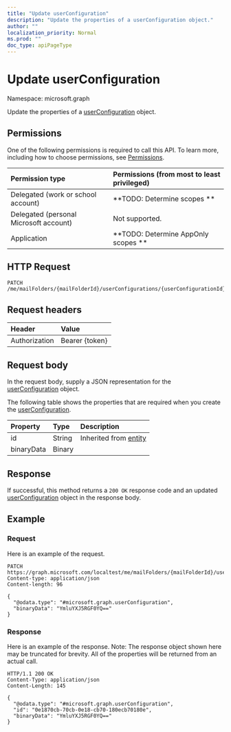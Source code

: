 ```yaml
---
title: "Update userConfiguration"
description: "Update the properties of a userConfiguration object."
author: ""
localization_priority: Normal
ms.prod: ""
doc_type: apiPageType
---
```


# Update userConfiguration

Namespace: microsoft.graph

Update the properties of a [userConfiguration](../resources/userconfiguration.md) object.

## Permissions
One of the following permissions is required to call this API. To learn more, including how to choose permissions, see [Permissions](/concepts/permissions-reference.md).

|Permission type|Permissions (from most to least privileged)|
|:---|:---|
|Delegated (work or school account)|**TODO: Determine scopes **|
|Delegated (personal Microsoft account)|Not supported.|
|Application|**TODO: Determine AppOnly scopes **|

## HTTP Request
<!-- {
  "blockType": "ignored"
}
-->
``` http
PATCH /me/mailFolders/{mailFolderId}/userConfigurations/{userConfigurationId}
```

## Request headers
|Header|Value|
|:---|:---|
|Authorization|Bearer {token}|

## Request body
In the request body, supply a JSON representation for the [userConfiguration](../resources/userconfiguration.md) object.

The following table shows the properties that are required when you create the [userConfiguration](../resources/userconfiguration.md).

|Property|Type|Description|
|:---|:---|:---|
|id|String| Inherited from [entity](../resources/entity.md)|
|binaryData|Binary||



## Response
If successful, this method returns a `200 OK` response code and an updated [userConfiguration](../resources/userconfiguration.md) object in the response body.

## Example

### Request
Here is an example of the request.
<!-- {
  "blockType": "request",
  "name": "update_userconfiguration"
}
-->
``` http
PATCH https://graph.microsoft.com/localtest/me/mailFolders/{mailFolderId}/userConfigurations/{userConfigurationId}
Content-type: application/json
Content-length: 96

{
  "@odata.type": "#microsoft.graph.userConfiguration",
  "binaryData": "YmluYXJ5RGF0YQ=="
}
```

### Response
Here is an example of the response. Note: The response object shown here may be truncated for brevity. All of the properties will be returned from an actual call.
<!-- {
  "blockType": "response",
  "truncated": true
}
-->
``` http
HTTP/1.1 200 OK
Content-Type: application/json
Content-Length: 145

{
  "@odata.type": "#microsoft.graph.userConfiguration",
  "id": "0e1870cb-70cb-0e18-cb70-180ecb70180e",
  "binaryData": "YmluYXJ5RGF0YQ=="
}
```

